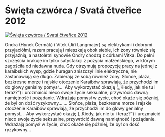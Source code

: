 Święta czwórca / Svatá čtveřice 2012 
=============
[![Święta czwórca / Svatá čtveřice 2012 ](http://vidos.pl/images/player.gif)](http://vidos.pl/wieta-czworca-svat-tveice-2012)

 Ondra (Hynek Čermák) i Vitek (Jiří Langmajer) są elektrykami i dobrymi przyjaciółmi, razem pracują i mieszkają obok siebie, ich żony również się przyjaźnią, a nastoletni synowie Ondry chodzą z córkami Vitka. Do pełni szczęścia brakuje im tylko satysfakcji z pożycia małżeńskiego, w którym zagościła od niedawna nuda. Gdy otrzymują propozycję pracy na jednej z karaibskich wysp, gdzie huragan zniszczył linie elektryczne, nie zastanawiają się długo. Zabierają ze sobą również żony. Słońce, plaża, bezkresne morze i rajskie otoczenie Karaibów sprawiają, że przychodzi im do głowy genialny pomysł...  Aby wykorzystać okazję (,,Kiedy, jak nie tu i teraz?”) i urozmaicić nieco swoje życie seksualne, przywrócić dawną namiętność i pożądanie. Wdrażają pomysł w życie, choć okaże się później, że był on dość ryzykowny...  ... Słońce, plaża, bezkresne morze i rajskie otoczenie Karaibów sprawiają, że przychodzi im do głowy genialny pomysł...  Aby wykorzystać okazję (,,Kiedy, jak nie tu i teraz?”) i urozmaicić nieco swoje życie seksualne, przywrócić dawną namiętność i pożądanie. Wdrażają pomysł w życie, choć okaże się później, że był on dość ryzykowny...
